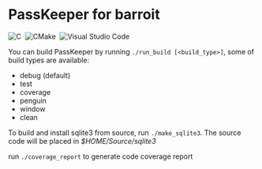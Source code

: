 # PassKeeper for barroit

![C](https://img.shields.io/badge/c-0D1117?style=for-the-badge&logo=c&logoColor=A8B9CC)&nbsp;
![CMake](https://img.shields.io/badge/cmake-0D1117?style=for-the-badge&logo=cmake&logoColor=064F8C)&nbsp;
![Visual Studio Code](https://img.shields.io/badge/visual_studio_code-0D1117?style=for-the-badge&logo=visualstudiocode&logoColor=007ACC)&nbsp;

You can build PassKeeper by running `./run_build [<build_type>]`, some of build types are available:

+ debug (default)
+ test
+ coverage
+ penguin
+ window
+ clean

To build and install sqlite3 from source, run `./make_sqlite3`. The source code will be placed in *$HOME/Source/sqlite3*

run `./coverage_report` to generate code coverage report

